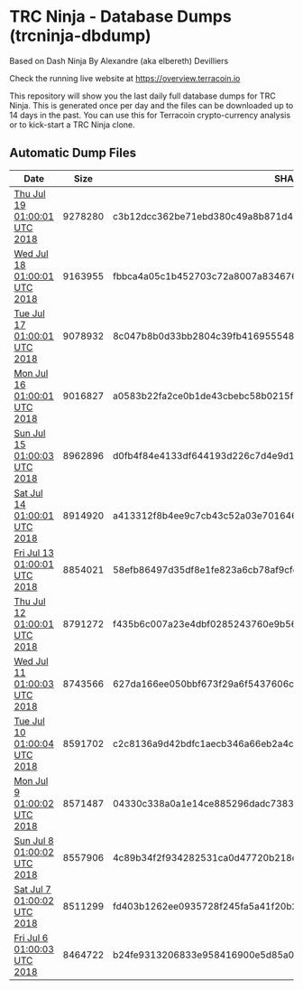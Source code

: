 # TRC Ninja - Database Dumps (trcninja-dbdump)
Based on Dash Ninja By Alexandre (aka elbereth) Devilliers

Check the running live website at https://overview.terracoin.io

This repository will show you the last daily full database dumps for TRC Ninja. This is generated once per day and the files can be downloaded up to 14 days in the past.
You can use this for Terracoin crypto-currency analysis or to kick-start a TRC Ninja clone.


## Automatic Dump Files
| Date | Size | SHA256 |
|--|--|--|
| [Thu Jul 19 01:00:01 UTC 2018](https://transfer.sh/B16Ul/trcninja-dbdump-20180719010001.tar.bz2) | 9278280 | c3b12dcc362be71ebd380c49a8b871d448a498a09fca6135648498585e33e84b | 
| [Wed Jul 18 01:00:01 UTC 2018](https://transfer.sh/X1bx6/trcninja-dbdump-20180718010001.tar.bz2) | 9163955 | fbbca4a05c1b452703c72a8007a834676574140aaf706908a53a3ade93a9c11f | 
| [Tue Jul 17 01:00:01 UTC 2018](https://transfer.sh/loGR3/trcninja-dbdump-20180717010001.tar.bz2) | 9078932 | 8c047b8b0d33bb2804c39fb416955548c0d5a3ee8ca6c570701be0921cf5ea09 | 
| [Mon Jul 16 01:00:01 UTC 2018](https://transfer.sh/jvoZw/trcninja-dbdump-20180716010001.tar.bz2) | 9016827 | a0583b22fa2ce0b1de43cbebc58b0215fd569259fbaab037aa817db1ee7fbdcb | 
| [Sun Jul 15 01:00:03 UTC 2018](https://transfer.sh/cv0YD/trcninja-dbdump-20180715010003.tar.bz2) | 8962896 | d0fb4f84e4133df644193d226c7d4e9d1d0b59e3797032c6cfab66fb8a06ad01 | 
| [Sat Jul 14 01:00:01 UTC 2018](https://transfer.sh/RHhAR/trcninja-dbdump-20180714010001.tar.bz2) | 8914920 | a413312f8b4ee9c7cb43c52a03e7016467363b4c0e78768840904c68ea8f8f69 | 
| [Fri Jul 13 01:00:01 UTC 2018](https://transfer.sh/x2YEW/trcninja-dbdump-20180713010001.tar.bz2) | 8854021 | 58efb86497d35df8e1fe823a6cb78af9cfcf6a9f4275fdc9057aa39973a07a82 | 
| [Thu Jul 12 01:00:01 UTC 2018](https://transfer.sh/EVsfR/trcninja-dbdump-20180712010001.tar.bz2) | 8791272 | f435b6c007a23e4dbf0285243760e9b56a6fe0e16cba64e622fd4ac9f0fc5540 | 
| [Wed Jul 11 01:00:03 UTC 2018](https://transfer.sh/Hk4T2/trcninja-dbdump-20180711010002.tar.bz2) | 8743566 | 627da166ee050bbf673f29a6f5437606cd701f5a232e8b3ce4dc79eb38899737 | 
| [Tue Jul 10 01:00:04 UTC 2018](https://transfer.sh/wm7Bw/trcninja-dbdump-20180710010003.tar.bz2) | 8591702 | c2c8136a9d42bdfc1aecb346a66eb2a4c84545dffcb7112227329ffb3edddf6a | 
| [Mon Jul  9 01:00:02 UTC 2018](https://transfer.sh/O4W40/trcninja-dbdump-20180709010002.tar.bz2) | 8571487 | 04330c338a0a1e14ce885296dadc73831dd60ce289235e6f8dddb5ebe94aa058 | 
| [Sun Jul  8 01:00:02 UTC 2018](https://transfer.sh/jQOBs/trcninja-dbdump-20180708010002.tar.bz2) | 8557906 | 4c89b34f2f934282531ca0d47720b218d623a5658aff229a75864bdb70c878bb | 
| [Sat Jul  7 01:00:02 UTC 2018](https://transfer.sh/5G5Mw/trcninja-dbdump-20180707010002.tar.bz2) | 8511299 | fd403b1262ee0935728f245fa5a41f20b28cb5cbfebc609848db4e00d61d1416 | 
| [Fri Jul  6 01:00:03 UTC 2018](https://transfer.sh/12HUKj/trcninja-dbdump-20180706010003.tar.bz2) | 8464722 | b24fe9313206833e958416900e5d85a07c6e1d63811bfd47bd19c7c6bffcd34c | 

